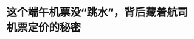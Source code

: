 <!DOCTYPE html>
<html lang="zh-CN">

<head>
    
<title>这个端午机票没“跳水”，背后藏着航司机票定价的秘密_腾讯新闻</title>
<meta name="keywords" content="飞机票,机票预订,端午节,票价">
<meta name="description" content="界面新闻记者 | 薛冰冰作为今年上半年最后一个小长假，5月31日，端午假期正式开启。继“五一”小长假民航市场“量价齐升”、出行呈现火爆之势后，端午假期再次延续了出游热度。界面新闻从航旅纵横获悉，截至5月27日，端午假期国内航线机票预订量超293万张，比去年同期略有增长。端午假期出入境航线机票预订量超62万张，比去...">
<meta name="author" content="腾讯网">
<meta name="copyright" content="Copyright 1998 - 2025 Tencent. All Rights Reserved">
<meta property="og:type" content="news" />

<meta property="og:title" content="这个端午机票没“跳水”，背后藏着航司机票定价的秘密_腾讯新闻" />
<meta property="og:description" content="界面新闻记者 | 薛冰冰作为今年上半年最后一个小长假，5月31日，端午假期正式开启。继“五一”小长假民航市场“量价齐升”、出行呈现火爆之势后，端午假期再次延续了出游热度。界面新闻从航旅纵横获悉，截至5月27日，端午假期国内航线机票预订量超293万张，比去年同期略有增长。端午假期出入境航线机票预订量超62万张，比去..." />
<meta property="og:url" content="https://news.qq.com/rain/a/20250603A01JW900" />
<meta property="og:image" content="https://inews.gtimg.com/news_ls/O00lJ9kArcdpfZJgJPQH0vE_-WARs7qTxRr2y0XPufYFwAA_640330/0" />
<meta property="article:author" content="界面新闻" />
<meta property="article:published_time" content="2025-06-03 07:06:11" />
<meta property="category" content="finance" />

<meta name="baidu-site-verification" content="jJeIJ5X7pP" />
    <meta charset="utf-8" />
<meta http-equiv="X-UA-Compatible" content="IE=Edge" />
<meta name="viewport" content="width=device-width, initial-scale=1, shrink-to-fit=no" />
<link rel="dns-prefetch" href="mat1.gtimg.com">
<link rel="dns-prefetch" href="i.news.qq.com">
<link rel="shortcut icon" href="https://mat1.gtimg.com/qqcdn/qqindex2021/favicon.ico">
<script nomodule="true" src="https://mat1.gtimg.com/qqcdn/qqindex2021/common-static/20240515201444/core3-37-1.min.js"></script>
<script>
  try {
    if (!window.IntersectionObserver) {
      var observerScript = document.createElement('script');
      observerScript.src = "https://mat1.gtimg.com/qqcdn/qqindex2021/common-static/20241024141058/intersection-observer-polyfill.js";
      document.head.appendChild(observerScript);
    }
  } catch (error) {}
</script>

<script>
  try {
    if (!Element.prototype.scrollTo) {
      var scrollScript = document.createElement('script');
      scrollScript.src = "https://mat1.gtimg.com/qqcdn/qqindex2021/common-static/20241025153001/scroll-behavior-polyfill.js";
      document.head.appendChild(scrollScript);
    }
  } catch (error) {}
</script>
<script>
  try {
    if ('scrollRestoration' in window.history) {
      window.history.scrollRestoration = 'manual';
    }
    window.isPcClient = Boolean(window.electron) && (
      window.navigator.userAgent.indexOf('pc-client') > 0 ||
      window.navigator.userAgent.indexOf('TencentNews') > 0
    );
  } catch {}
</script>
<script>
  try {
    if (window.isPcClient) {
      var bodyStyle = document.createElement('style');
      bodyStyle.innerText = 'body{ zoom: 0.95 }';
      document.head.appendChild(bodyStyle);
    }
  } catch {}
</script>
<script>
  window.DATA = {"url":"https://view.inews.qq.com/a/20250603A01JW900","article_id":"20250603A01JW900","article_type":"0","title":"这个端午机票没“跳水”，背后藏着航司机票定价的秘密","desc":"界面新闻记者 | 薛冰冰作为今年上半年最后一个小长假，5月31日，端午假期正式开启。继“五一”小长假民航市场“量价齐升”、出行呈现火爆之势后，端午假期再次延续了出游热度。界面新闻从航旅纵横获悉，截至5月27日，端午假期国内航线机票预订量超293万张，比去年同期略有增长。端午假期出入境航线机票预订量超62万张，比去...","iNewsRecommendLevel":1,"abstract":"界面新闻记者 | 薛冰冰作为今年上半年最后一个小长假，5月31日，端午假期正式开启。继“五一”小长假民航市场“量价齐升”、出行呈现火爆之势后，端午假期再次延续了出游热度。界面新闻从航旅纵横获悉，截至5月27日，端午假期国内航线机票预订量超293万张，比去年同期略有增长。端午假期出入境航线机票预订量超62万张，比去...","catalog1":"finance","ad_channel_sign":"finance","introduction":"","media":"界面新闻","media_id":"5564731","pubtime":"2025-06-03 07:06:11","comment_id":"8416927798","political":0,"cmsId":"20250603A01JW900","cms_id":"20250603A01JW900","closeAllAd":0,"closeAllFavorite":false,"originContent":{"directory":{"ai_list":[{"desc":"端午假期机票预订情况","link":"AIPOS_0"},{"desc":"端午假期国内热门目的地","link":"AIPOS_1"},{"desc":"端午假期机票价格变化","link":"AIPOS_2"},{"desc":"机票跳水现象不再频发","link":"AIPOS_3"},{"desc":"航司机票定价的秘密","link":"AIPOS_4"},{"desc":"“旺丁不旺财”下航司的收益破局","link":"AIPOS_5"}],"enable":1,"list":null},"key_points_show":["端午假期国内航线机票预订量超293万张，比去年同期略有增长，出境航线机票预订量超62万张，比去年同期增长约19%。","2025年端午假期经济舱平均票价(不含税)为589元，同比2024年增长6.56%，同比2019年下降3.63%。","今年以来，机票跳水现象已不再明显，专家分析认为与航司运力供给不及去年、国际航线逐渐恢复等因素有关。","航司收益管理策略调整，如预售价格更低、引导消费者更早预定，以缩小买卖双方预期差距。","为提升经营效益，航司需采取动态定价策略、根据时间维度定价策略和市场细分差异化服务。"],"text":"\u003cdiv class=\"rich_media_content\"\u003e\u003cblockquote\u003e\u003cp\u003e界面新闻记者 | 薛冰冰\u003c/p\u003e\u003c/blockquote\u003e\u003cp\u003e作为今年上半年最后一个小长假，5月31日，端午假期正式开启。继“五一”小长假民航市场“量价齐升”、出行呈现火爆之势后，端午假期再次延续了出游热度。\u003c/p\u003e\u003cp\u003e界面新闻从航旅纵横获悉，\u003c!--AIPOS_0--\u003e截至5月27日，端午假期国内航线机票预订量超293万张，比去年同期略有增长。端午假期出入境航线机票预订量超62万张，比去年同期增长约19%。\u003c/p\u003e\u003cp\u003e\u003c!--AIPOS_1--\u003e端午假期国内热门目的地top10为：北京、上海、成都、广州、深圳、西安、杭州、昆明、重庆、乌鲁木齐。其中，杭州、北京、上海、昆明比去年端午更加热门，旅客同比增幅较大。\u003c/p\u003e\u003cp\u003e票价方面，根据航班管家DAST，\u003c!--AIPOS_2--\u003e此前的5月22日统计显示，2025年端午假期经济舱平均票价（不含税）599元，同比2024年增长7.01%，同比2019年增长0.22%。临近票价数据显示，截至5月29日，2025年端午假期经济舱平均票价（不含税）589元，同比2024年增长6.56%，同比2019年下降3.63%。\u003c!--MID_AD_0--\u003e\u003c!--EOP_0--\u003e\u003c/p\u003e\u003c!--MID_ARTICLE_AD_0--\u003e\u003c!--PARAGRAPH_0--\u003e\u003cp\u003e“在旅游市场持续复苏的背景下，端午小长假出行市场重回稳步增长区间。”携程发布的《2025年端午假期出游趋势预测报告》称，在五一小长假释放了一波旅游热潮后，时长三天的端午假期回归以本地游和周边游为主的特点，微度假、避暑和民俗体验主题相结合的旅游方式受到越来越多旅客的青睐。\u003c/p\u003e\u003ch3\u003e\u003cstrong\u003e机票跳水现象不再频发\u003c/strong\u003e\u003c/h3\u003e\u003cp\u003e\u003c!--AIPOS_3--\u003e从疫情后的第一年即2023年开始，节假日前“机票价格大跳水”的现象屡见不鲜。但是今年以来，无论是“五一”小长假还是最近的端午假期，票价跳水现象已不再明显。\u003c/p\u003e\u003cp\u003e据界面新闻此前报道，2023年国庆节，有不少旅客在社交媒体吐槽，自己还没出发，提前购买的机票却已大幅降价，甚至有的旅客亏损上千元。机票跳水相关话题及新闻报道持续占据热搜榜单。2024年国庆前夕，机票价格大跳水的戏码又再度上演，节前一段时间票价出现大幅下滑。\u003c/p\u003e\u003cp\u003e某央企航司收益管理岗人士向界面新闻透露：“我们内部去溯源，发现2023年国庆、2024年春运、2024年五一和国庆等，都有机票价格大规模跳水的情况，尤其2024年五一颇为突出。公司事后复盘分析，认为是买卖双方的预期产生了严重背离。”\u003c/p\u003e\u003cp\u003e该人士解释称，首先是航司观察到疫情后航旅市场出现报复性增长，旅客出行需求旺盛，面对强反弹，航司将预期值拉得比较高。其次是疫情三年航司面临巨额亏损，无论公司自身还是管理层都背负着经营上的压力，希望借助节假日旺季提升收益。\u003c/p\u003e\u003cp\u003e“高预期值下，航司会把机票预售价格抬得比较高。但在旅客端，哪怕是有刚需的旅客，对价格依旧具有敏感性。航司前期铺垫不足，临近了发现座位大量虚置，想守价格已经守不住，便会出现价格大跳水，用低价促销的方式尽可能挽回客源。”前述受访人士称。\u003c/p\u003e\u003cp\u003e而面对机票跳水现象，无论对于航司还是旅客而言，都有比较强的伤害性。界面新闻采访中获悉，大多数情况下，机票价格跳水都意味着航司潜在收益会缩水。消费者提前购票是为了消除不确定性，更好地安排与规划行程。一旦机票跳水，不但权益受损，退改重新购票也会影响行程。\u003c/p\u003e\u003cp\u003e前述收益管理岗人士表示，吸取此前的经验，其所在航司调整了收益管理策略，尽量缩小买卖双方之间的预期差距。比如，预售价格更低一些，引导消费者更早预定、提前锁住舱位，享受更优惠的价格。“早买票便宜、临近买票贵，这是整个行业正常的收益逻辑，机票跳水恰恰违背了这一逻辑，对航司来说肯定是要避免或减少发生的。”\u003c!--MID_AD_1--\u003e\u003c!--EOP_1--\u003e\u003c/p\u003e\u003c!--MID_ARTICLE_AD_1--\u003e\u003c!--PARAGRAPH_1--\u003e\u003cp\u003e该人士透露，在复盘今年五一表现时，公司领导层明确提到，目前的收益管理策略奏效，整个量价曲线比较平滑，没有出现显著的票价跳水。\u003c/p\u003e\u003cp\u003e中国民航新型智库专家、广东省交通运输协会专家韩涛向界面新闻分析称，今年五一和端午节的机票没有跳水，一是由于航材和发动机等原因，航司运力供给不及去年，加上国际航线逐渐恢复，宽体机甚至出现供不应求的情况。二是今年两会期间，中央再次强调防止“内卷式”恶性竞争，航司之间达成一定的默契。\u003c/p\u003e\u003cp\u003e界面新闻注意到，4月下旬，民航局在例行新闻发布会上也对票价有所表态，要求各航空公司严格执行国家价格法律法规和行业价格政策，加强价格自律，强化销售渠道管理，稳定价格水平。局方将加强价格监测和监督检查，维护市场秩序，保护旅客合法权益。\u003c/p\u003e\u003ch3\u003e\u003cstrong\u003e航司机票定价的秘密\u003c/strong\u003e\u003c/h3\u003e\u003cp\u003e\u003c!--AIPOS_4--\u003e我国民航业共有50家左右客运航空公司，这当中既有国企航司也包括民营航司，市场竞争堪称激烈。也正是由于此，自2004年以来，民航国内运价市场化改革持续推进，不断拓宽实行市场调节价的航线范围，强化市场决定价格的机制。\u003c/p\u003e\u003cp\u003e在市场化的竞争环境下，供需关系成为影响机票价格走势的核心因素。供给充足时，机票价格偏低；供不应求时，票价逐步上扬。但是界面新闻也了解到，机票价格调节和收益管理是一项复杂多元的工程，影响因素远不止供需关系一种。\u003c/p\u003e\u003cp\u003e前述收益管理岗人士告诉界面新闻，其工作之一就是负责机票价格投放。每年3月份和10月份正值民航新航季换季，他们会参考去年同期售卖的价格或者舱位进行预售，然后在临近的一个月左右根据前期预售的情况再做票价的动态调整。\u003c/p\u003e\u003cp\u003e“我们将旅客分为两类，一类是因私出行价格敏感型旅客、一类是对价格不太敏感的公商务旅客。旅游航线上，价格敏感型旅客居多，预售期就长一些，15天或30天以外；公商务旅客的需求集中在出发前的3天或5天内，预售期比较短，航司会在临近出发前将价格提上来。”这名收益管理岗人士表示。\u003c/p\u003e\u003cp\u003e他还提到，票价不单单是由收益部门决定，收益部门连同产品部门、数据部门、团队销售部门等，被归到同一个大的部门里，在航司内部叫做营销委或者市场销售部门。具体的票价调节中，不同部门也会给出相应的建议或提出相应需求。\u003c/p\u003e\u003cp\u003e“比如，产品部门观察到市场需求不足，会建议多投放一些促销机票；数据部门发现某条航线临近上客比较快，会提出注意一下预售期的控制。”该人士称。\u003c/p\u003e\u003cp\u003e而票价调节不仅存在于航司内部，行业内各航司之间竞合与博弈的过程也会直接影响价格走势。\u003c/p\u003e\u003cp\u003e例如，在某个基地的某条航线上有三到四家主要航司共同执飞，这些航司会进行组织协调，达成同业协议。其中一种模式就是，根据大盘平均客座率高低进行价格的限制，当客座率达到了多少档位，在这个档位里机票价格不能低于多少。\u003c/p\u003e\u003cp\u003e“同业协议并非白纸黑字的正式文件，更多是一个口头约定，几家航司围成一桌达成框架上的合作。”该人士称，但是这种协议也比较脆弱，没有很强的约束力，尤其市场需求不足时，价格协议就很难维持下去。\u003c/p\u003e\u003cp\u003e他还提到，机票订票、出票基本要通过中航信系统，不少航司可以在中航信系统里相互查看对方的票价水平，这是更加典型的博弈过程。\u003c/p\u003e\u003cp\u003e针对这一点，飞友科技CADAS在今年4月份发布的一篇行业报告《中国民航低价竞争的治理路径》中也指出，航司的收益水平不仅受宏观供需关系影响，更直接取决于动态定价策略与竞争对手的博弈互动。为确保航班收益的最大化，保障航班的上客速度，航司的收益管理员每天要花费近半数时间来进行票价协调博弈，你来我往的价格竞争可以看作是一个典型的囚徒困境博弈。\u003c!--MID_AD_2--\u003e\u003c!--EOP_2--\u003e\u003c/p\u003e\u003c!--MID_ARTICLE_AD_2--\u003e\u003c!--PARAGRAPH_2--\u003e\u003cp\u003e“假设在某条上客周期集中的共飞航线上，有两家航空公司A和B，它们可以选择降价或不降价。如果两家都不降价，它们可以获得稳定的收益；但如果其中一家选择降价，它将吸引更多乘客，从而获得更高的利润，而另一家的收益会下降。最终，两家航空公司都会选择降价，导致双方收益下降。”报告中称。\u003c/p\u003e\u003cp\u003e界面新闻了解到，航司票价调节也借助一定的系统和工具。韩涛表示，航司通常采用收益管理系统，通过历史销售数据、实时预定量等数据，通过算法预测需求并生成动态定价建议。不同航司有不同的定价策略，例如，全服务航司商务航线品牌定价保持中高水平，低成本航司基础票价低于行业平均水平20%-30%，区域支线航司接受政府补贴执行政府指导价等。\u003c!--MID_AD_3--\u003e\u003c!--EOP_3--\u003e\u003c/p\u003e\u003c!--MID_ARTICLE_AD_3--\u003e\u003c!--PARAGRAPH_3--\u003e\u003ch3\u003e\u003cstrong\u003e“旺丁不旺财”下航司的收益破局      \u003c/strong\u003e\u003c/h3\u003e\u003cp\u003e\u003c!--AIPOS_5--\u003e受部分国际航线恢复低于预期、国内航空客运市场竞争加剧、高铁冲击等因素影响，近两年来整个民航市场都面临运力过剩、票价承压的局面。\u003c/p\u003e\u003cp\u003e平均客公里收益是航司核心经营指标之一，该指标主要表示航空公司运输每名旅客每公里带来的收入，是票价水平的直接反映。\u003c/p\u003e\u003cp\u003e界面新闻注意到，过去的2024年，三大航客公里收益均有不同程度的下滑。南航平均客公里收益最低，为0.48元，同比下滑12.73%；东航次之，平均客公里收益为0.512元，同比下滑13.66%；国航相对较高，平均客公里收益为0.5338元，同比下滑12.41%。\u003c/p\u003e\u003cp\u003e具体到今年的情况，中航协今年4月份举办的专家沙龙研讨会上提到，由于航空公司普遍加大投入，市场竞争激烈，叠加高铁冲击，“以价换量”特征明显，票价承压下行，一季度平均票价同比下降11%。“旺丁不旺财”的态势仍在延续，经营效益不及预期。\u003c/p\u003e\u003cp\u003e为了提升经营效益，实现航司收益最大化，韩涛认为，一是采取动态定价策略，基于需求弹性对不同舱位价格进行调控；二是根据时间维度定价策略，提前购票享受高折扣，临期购票恢复至高票价等；三是市场细分和差异化服务，通过精准识别旅客画像进行分层销售，或是将服务产品拆分，提升辅助收入比例。\u003c/p\u003e\u003cp\u003e前述收益管理岗人士称，从航司内部而言，目前更加注重差异化竞争，避开比较内卷化的存量竞争。不再盯着一些竞争比较激烈的航线，而是去挖掘以往没有注意到的一些航点、增开新的航线，比如今年的新疆乌鲁木齐市场就比较好。\u003c/p\u003e\u003cp\u003e飞友科技CADAS行业报告《中国民航低价竞争的治理路径》则表示，民航票价调整需遵循三重逻辑，首先是市场形成机制，通过供需关系调节，实现资源优化配置，反映市场真实需求。其次是政府监管机制，规范和引导市场合规经营，防止价格垄断，保障消费者合法权益。再次是社会共治机制，加强行业自律，促进政府、民航局、航司、机场、咨询公司、OTA等多方参与，形成良性互动的市场环境。\u003c!--MID_AD_4--\u003e\u003c!--EOP_4--\u003e\u003c/p\u003e\u003c!--MID_ARTICLE_AD_4--\u003e\u003c!--PARAGRAPH_4--\u003e\u003cp\u003e“这三者共同协同可化解民航单纯市场调节可能带来的过度竞争风险，提升行业盈利水平与竞争力。”报告中称。\u003c/p\u003e\u003cdiv powered-by=\"qqnews_ex-editor\"\u003e\u003c/div\u003e\u003cstyle\u003e.rich_media_content{--news-tabel-th-night-color: #444444;--news-font-day-color: #333;--news-font-night-color: #d9d9d9;--news-bottom-distance: 22px}.rich_media_content p:not([data-exeditor-arbitrary-box=image-box]){letter-spacing:.5px;line-height:30px;margin-bottom:var(--news-bottom-distance);word-wrap:break-word}.rich_media_content{color:var(--news-font-day-color);font-size:18px}@media(prefers-color-scheme:dark){body:not([data-weui-theme=light]):not([dark-mode-disable=true]) .rich_media_content p:not([data-exeditor-arbitrary-box=image-box]){letter-spacing:.5px;line-height:30px;margin-bottom:var(--news-bottom-distance);word-wrap:break-word}body:not([data-weui-theme=light]):not([dark-mode-disable=true]) .rich_media_content{color:var(--news-font-night-color)}}.data_color_scheme_dark .rich_media_content p:not([data-exeditor-arbitrary-box=image-box]){letter-spacing:.5px;line-height:30px;margin-bottom:var(--news-bottom-distance);word-wrap:break-word}.data_color_scheme_dark .rich_media_content{color:var(--news-font-night-color)}.data_color_scheme_dark .rich_media_content{font-size:18px}.rich_media_content p[data-exeditor-arbitrary-box=image-box]{margin-bottom:11px}.rich_media_content\u003ediv:not(.qnt-video),.rich_media_content\u003esection{margin-bottom:var(--news-bottom-distance)}.rich_media_content hr{margin-bottom:var(--news-bottom-distance)}.rich_media_content .link_list{margin:0;margin-top:20px;min-height:0!important}.rich_media_content blockquote{background:#f9f9f9;border-left:6px solid #ccc;margin:1.5em 10px;padding:.5em 10px}.rich_media_content blockquote p{margin-bottom:0!important}.data_color_scheme_dark .rich_media_content blockquote{background:#323232}@media(prefers-color-scheme:dark){body:not([data-weui-theme=light]):not([dark-mode-disable=true]) .rich_media_content blockquote{background:#323232}}.rich_media_content ol[data-ex-list]{--ol-start: 1;--ol-list-style-type: decimal;list-style-type:none;counter-reset:olCounter calc(var(--ol-start,1) - 1);position:relative}.rich_media_content ol[data-ex-list]\u003eli\u003e:first-child::before{content:counter(olCounter,var(--ol-list-style-type)) '. ';counter-increment:olCounter;font-variant-numeric:tabular-nums;display:inline-block}.rich_media_content ul[data-ex-list]{--ul-list-style-type: circle;list-style-type:none;position:relative}.rich_media_content ul[data-ex-list].nonUnicode-list-style-type\u003eli\u003e:first-child::before{content:var(--ul-list-style-type) ' ';font-variant-numeric:tabular-nums;display:inline-block;transform:scale(0.5)}.rich_media_content ul[data-ex-list].unicode-list-style-type\u003eli\u003e:first-child::before{content:var(--ul-list-style-type) ' ';font-variant-numeric:tabular-nums;display:inline-block;transform:scale(0.8)}.rich_media_content ol:not([data-ex-list]){padding-left:revert}.rich_media_content ul:not([data-ex-list]){padding-left:revert}.rich_media_content table{display:table;border-collapse:collapse;margin-bottom:var(--news-bottom-distance)}.rich_media_content table th,.rich_media_content table td{word-wrap:break-word;border:1px solid #ddd;white-space:nowrap;padding:2px 5px}.rich_media_content table th{font-weight:700;background-color:#f0f0f0;text-align:left}.rich_media_content table p{margin-bottom:0!important}.data_color_scheme_dark .rich_media_content table th{background:var(--news-tabel-th-night-color)}@media(prefers-color-scheme:dark){body:not([data-weui-theme=light]):not([dark-mode-disable=true]) .rich_media_content table th{background:var(--news-tabel-th-night-color)}}.rich_media_content .qqnews_image_desc,.rich_media_content p[type=om-image-desc]{line-height:20px!important;text-align:center!important;font-size:14px!important;color:#666!important}.rich_media_content div[data-exeditor-arbitrary-box=wrap]:not([data-exeditor-arbitrary-box-special-style]){max-width:100%}.rich_media_content .qqnews-content{--wmfont: 0;--wmcolor: transparent;font-size:var(--wmfont);color:var(--wmcolor);line-height:var(--wmfont)!important;margin-bottom:var(--wmfont)!important}.rich_media_content .qqnews_sign_emphasis{background:#f7f7f7}.rich_media_content .qqnews_sign_emphasis ol{word-wrap:break-word;border:none;color:#5c5c5c;line-height:28px;list-style:none;margin:14px 0 6px;padding:16px 15px 4px}.rich_media_content .qqnews_sign_emphasis p{margin-bottom:12px!important}.rich_media_content .qqnews_sign_emphasis ol\u003eli\u003ep{padding-left:30px}.rich_media_content .qqnews_sign_emphasis ol\u003eli{list-style:none}.rich_media_content .qqnews_sign_emphasis ol\u003eli\u003ep:first-child::before{margin-left:-30px;content:counter(olCounter,decimal) ''!important;counter-increment:olCounter!important;font-variant-numeric:tabular-nums!important;background:#37f;border-radius:2px;color:#fff;font-size:15px;font-style:normal;text-align:center;line-height:18px;width:18px;height:18px;margin-right:12px;position:relative;top:-1px}.data_color_scheme_dark .rich_media_content .qqnews_sign_emphasis{background:#262626}.data_color_scheme_dark .rich_media_content .qqnews_sign_emphasis ol\u003eli\u003ep{color:#a9a9a9}@media(prefers-color-scheme:dark){body:not([data-weui-theme=light]):not([dark-mode-disable=true]) .rich_media_content .qqnews_sign_emphasis{background:#262626}body:not([data-weui-theme=light]):not([dark-mode-disable=true]) .rich_media_content .qqnews_sign_emphasis ol\u003eli\u003ep{color:#a9a9a9}}.rich_media_content h1,.rich_media_content h2,.rich_media_content h3,.rich_media_content h4,.rich_media_content h5,.rich_media_content h6{margin-bottom:var(--news-bottom-distance);font-weight:700}.rich_media_content h1{font-size:20px}.rich_media_content h2,.rich_media_content h3{font-size:19px}.rich_media_content h4,.rich_media_content h5,.rich_media_content h6{font-size:18px}.rich_media_content li:empty{display:none}.rich_media_content ul,.rich_media_content ol{margin-bottom:var(--news-bottom-distance)}.rich_media_content div\u003ep:only-child{margin-bottom:0!important}.rich_media_content .cms-cke-widget-title-wrap p{margin-bottom:0!important}\u003c/style\u003e\u003c/div\u003e","version":"v2"},"originAttribute":{},"selfDeclare":{},"userAddress":"北京","card":{"chlid":"5564731","chlname":"界面新闻","desc":"界面是中国最大的商业新闻和社交平台，只服务于独立思考的人群","icon":"http://inews.gtimg.com/newsapp_ls/0/1469734382_200200/0","msgEntry":1,"uin":"ec1210a79c9ef218f6c1cd5ea3ab881fa2","update_frequency":"0","vip_desc":"界面新闻官方账号","vip_icon_night":"http://inews.gtimg.com/newsapp_ls/0/14876049528/0","vip_place":"left","vip_type":"30013","vip_icon":"http://inews.gtimg.com/newsapp_ls/0/14876049251/0","vip_type_new":"30013","suid":"8QMc3HhU640dvD/d","liveInfo":{},"cpLevel":1},"interationCount":{"like":2,"collect":4,"share":2},"payment_info":{},"article_is_pay":false,"payment_column_info_v1":{"is_column_pay":false,"read_count_all":0},"tag_info_item":null,"contentWordsNum":3549,"extraProperty":{"FeedbackDetailDisableInsert":0,"zanSkinType":""},"relateWelfare":{},"aiSwitch":true,"isOversize":false,"videoArr":[]};
</script>
<script>
  window.channelInfo = {"channelConfig":{"channelNav":[{"_auto_id":"1","active_alien_img":"","alien_img":"","channel_id":"news_news_home","is_local":"0","link":"https://www.qq.com","name_cn":"首页","name_en":"home"},{"_auto_id":"2","active_alien_img":"","alien_img":"","channel_id":"news_news_top","is_local":"0","link":"","name_cn":"要闻","name_en":"news"},{"_auto_id":"4","active_alien_img":"","alien_img":"","channel_id":"news_news_bj","is_local":"1","link":"","name_cn":"北京","name_en":"bj"},{"_auto_id":"5","active_alien_img":"","alien_img":"","channel_id":"news_news_finance","is_local":"0","link":"","name_cn":"财经","name_en":"finance"},{"_auto_id":"6","active_alien_img":"","alien_img":"","channel_id":"news_news_tech","is_local":"0","link":"","name_cn":"科技","name_en":"tech"},{"_auto_id":"7","active_alien_img":"","alien_img":"","channel_id":"tv","is_local":"0","link":"https://v.qq.com/channel/tv/?ptag=qqnews","name_cn":"电视剧","name_en":"tv"},{"_auto_id":"8","active_alien_img":"","alien_img":"","channel_id":"news_news_qa","is_local":"0","link":"","name_cn":"热问","name_en":"qa"},{"_auto_id":"9","active_alien_img":"","alien_img":"","channel_id":"news_news_ent","is_local":"0","link":"","name_cn":"娱乐","name_en":"ent"},{"_auto_id":"10","active_alien_img":"","alien_img":"","channel_id":"variety","is_local":"0","link":"https://v.qq.com/channel/variety/?ptag=qqnews","name_cn":"综艺","name_en":"variety"},{"_auto_id":"11","active_alien_img":"","alien_img":"","channel_id":"news_news_sports","is_local":"0","link":"","name_cn":"体育","name_en":"sports"},{"_auto_id":"13","active_alien_img":"","alien_img":"","channel_id":"news_news_nba","is_local":"0","link":"","name_cn":"NBA","name_en":"nba"},{"_auto_id":"14","active_alien_img":"","alien_img":"","channel_id":"news_news_world","is_local":"0","link":"","name_cn":"国际","name_en":"world"},{"_auto_id":"15","active_alien_img":"","alien_img":"","channel_id":"news_news_mil","is_local":"0","link":"","name_cn":"军事","name_en":"milite"},{"_auto_id":"16","active_alien_img":"","alien_img":"","channel_id":"news_news_auto","is_local":"0","link":"","name_cn":"汽车","name_en":"auto"},{"_auto_id":"17","active_alien_img":"","alien_img":"","channel_id":"news_news_house","is_local":"0","link":"","name_cn":"房产","name_en":"house"},{"_auto_id":"18","active_alien_img":"","alien_img":"","channel_id":"news_news_edu","is_local":"0","link":"","name_cn":"教育","name_en":"edu"},{"_auto_id":"19","active_alien_img":"","alien_img":"","channel_id":"news_news_antip","is_local":"0","link":"","name_cn":"健康","name_en":"health"},{"_auto_id":"20","active_alien_img":"","alien_img":"","channel_id":"news_news_video","is_local":"0","link":"","name_cn":"视频","name_en":"video"},{"_auto_id":"21","active_alien_img":"","alien_img":"","channel_id":"news_news_game","is_local":"0","link":"","name_cn":"游戏","name_en":"games"},{"_auto_id":"22","active_alien_img":"","alien_img":"","channel_id":"news_news_nchupin","is_local":"0","link":"","name_cn":"眼界","name_en":"chupin"},{"_auto_id":"24","active_alien_img":"","alien_img":"","channel_id":"news_news_football","is_local":"0","link":"","name_cn":"足球","name_en":"football"},{"_auto_id":"25","active_alien_img":"","alien_img":"","channel_id":"news_news_kepu","is_local":"0","link":"","name_cn":"科学","name_en":"kepu"},{"_auto_id":"26","active_alien_img":"","alien_img":"","channel_id":"news_news_digi","is_local":"0","link":"","name_cn":"数码","name_en":"digi"},{"_auto_id":"28","active_alien_img":"","alien_img":"","channel_id":"ymzx","is_local":"0","link":"https://gamer.qq.com/v2/cloudgame/game/96897?ichannel=txxwpc0Ftxxwpc1","name_cn":"元梦之星","name_en":"news_news_ymzx"},{"_auto_id":"31","active_alien_img":"","alien_img":"","channel_id":"movie","is_local":"0","link":"https://v.qq.com/channel/movie/?ptag=qqnews","name_cn":"电影","name_en":"movie"},{"_auto_id":"32","active_alien_img":"","alien_img":"","channel_id":"news_news_esport","is_local":"0","link":"","name_cn":"电竞","name_en":"esport"},{"_auto_id":"34","active_alien_img":"","alien_img":"","channel_id":"news_news_history","is_local":"0","link":"","name_cn":"历史","name_en":"history"},{"_auto_id":"35","active_alien_img":"","alien_img":"","channel_id":"news_news_baby","is_local":"0","link":"","name_cn":"育儿","name_en":"baby"},{"_auto_id":"36","active_alien_img":"","alien_img":"","channel_id":"hbjy","is_local":"0","link":"https://gp.qq.com/act/a20250421mnqlx/news.shtml","name_cn":"和平精英","name_en":"news_news_hbjy"},{"_auto_id":"37","active_alien_img":"","alien_img":"","channel_id":"cloud_gamer","is_local":"0","link":"https://gamer.qq.com/?ichannel=txxwpc0Ftxxwpc1","name_cn":"云游戏","name_en":"cloud_gamer"},{"_auto_id":"38","active_alien_img":"","alien_img":"","channel_id":"news_news_lic","is_local":"0","link":"","name_cn":"理财","name_en":"finance_licai"},{"_auto_id":"39","active_alien_img":"","alien_img":"","channel_id":"news_news_istock","is_local":"0","link":"","name_cn":"股票","name_en":"finance_stock"},{"_auto_id":"40","active_alien_img":"","alien_img":"","channel_id":"ren_min_shi_pin","is_local":"0","link":"https://news.qq.com/omn/author/8QMd3Hld74cbujbY?tab=om_video","name_cn":"人民视频","name_en":"ren_min_shi_pin"},{"_auto_id":"41","active_alien_img":"","alien_img":"","channel_id":"news_news_weather","is_local":"0","link":"https://tianqi.qq.com/index.htm","name_cn":"天气","name_en":"weather"}]}};
</script>
<script>
  window.articleConfig = {"rightConfig":[{"_auto_id":"1","category_key":"default","modules":"{\"moduleList\":[{\"title\":\"作者其他文章\",\"id\":\"user_article\"},{\"title\":\"精选视频\",\"id\":\"video_album\",\"videoType\":\"tag\",\"videoId\":\"aUepxrtchGM=\",\"isSticky\":0},{\"title\":\"下载条\",\"id\":\"download_banner\",\"isSticky\":1},{\"title\":\"热点榜\",\"id\":\"hot_rank_list\",\"isSticky\":1},{\"title\":\"广告推广\",\"id\":\"ssp_ad_module\",\"category\":\"ad_ssp\",\"loid\":\"109\",\"isSticky\":1},{\"title\":\"广告推广位\",\"id\":\"c2s_ad_module\",\"category\":\"right_c2s\",\"path\":\"QQcom_all_Rectangle-1|QQcom_all_Rectangle-2|QQcom_all_Rectangle-3\",\"isSticky\":1}]}"},{"_auto_id":"2","category_key":"ent","modules":"{\"moduleList\":[{\"title\":\"作者其他文章\",\"id\":\"user_article\"},{\"title\":\"精选视频\",\"id\":\"video_album\",\"videoType\":\"tag\",\"videoId\":\"aUepxrtchGM=\"},{\"title\":\"下载条\",\"id\":\"download_banner\",\"isSticky\":1},{\"title\":\"热点榜\",\"id\":\"hot_rank_list\",\"isSticky\":1},{\"title\":\"广告推广\",\"id\":\"ssp_ad_module\",\"category\":\"ad_ssp\",\"loid\":\"109\",\"isSticky\":1},{\"title\":\"广告推广\",\"id\":\"ssp_ad_module\",\"category\":\"ad_ssp\",\"loid\":\"117\",\"isSticky\":1}]}"},{"_auto_id":"3","category_key":"game","modules":"{\"moduleList\":[{\"title\":\"作者其他文章\",\"id\":\"user_article\"},{\"title\":\"精选视频\",\"id\":\"video_album\",\"videoType\":\"tag\",\"videoId\":\"aUepxrtchGM=\"},{\"title\":\"热门游戏\",\"id\":\"recommend_game\",\"isSticky\":0},{\"title\":\"下载条\",\"id\":\"download_banner\",\"isSticky\":1},{\"title\":\"热点榜\",\"id\":\"hot_rank_list\",\"isSticky\":1},{\"title\":\"广告推广\",\"id\":\"ssp_ad_module\",\"category\":\"ad_ssp\",\"loid\":\"109\",\"isSticky\":1},{\"title\":\"广告推广位\",\"id\":\"c2s_ad_module\",\"category\":\"right_c2s\",\"path\":\"QQcom_all_Rectangle-1|QQcom_all_Rectangle-2|QQcom_all_Rectangle-3\",\"isSticky\":1}]}"},{"_auto_id":"4","category_key":"tech","modules":"{\"moduleList\":[{\"title\":\"作者其他文章\",\"id\":\"user_article\"},{\"title\":\"精选视频\",\"id\":\"video_album\",\"videoType\":\"tag\",\"videoId\":\"aUepxrtchGM=\"},{\"title\":\"下载条\",\"id\":\"download_banner\",\"isSticky\":1},{\"title\":\"热点榜\",\"id\":\"hot_rank_list\",\"isSticky\":1},{\"title\":\"广告推广\",\"id\":\"ssp_ad_module\",\"category\":\"ad_ssp\",\"loid\":\"109\",\"isSticky\":1},{\"title\":\"广告推广位\",\"id\":\"c2s_ad_module\",\"category\":\"right_c2s\",\"path\":\"QQcom_all_Rectangle-1|QQcom_all_Rectangle-2|QQcom_all_Rectangle-3\",\"isSticky\":1}]}"},{"_auto_id":"5","category_key":"finance","modules":"{\"moduleList\":[{\"title\":\"作者其他文章\",\"id\":\"user_article\"},{\"title\":\"精选视频\",\"id\":\"video_album\",\"videoType\":\"tag\",\"videoId\":\"aUepxrtchGM=\"},{\"title\":\"下载条\",\"id\":\"download_banner\",\"isSticky\":1},{\"title\":\"热点榜\",\"id\":\"hot_rank_list\",\"isSticky\":1},{\"title\":\"广告推广\",\"id\":\"ssp_ad_module\",\"category\":\"ad_ssp\",\"loid\":\"109\",\"isSticky\":1},{\"title\":\"广告推广位\",\"id\":\"c2s_ad_module\",\"category\":\"right_c2s\",\"path\":\"QQcom_all_Rectangle-1|QQcom_all_Rectangle-2|QQcom_all_Rectangle-3\",\"isSticky\":1}]}"},{"_auto_id":"6","category_key":"news","modules":"{\"moduleList\":[{\"title\":\"作者其他文章\",\"id\":\"user_article\"},{\"title\":\"精选视频\",\"id\":\"video_album\",\"videoType\":\"tag\",\"videoId\":\"aUepxrtchGM=\"},{\"title\":\"下载条\",\"id\":\"download_banner\",\"isSticky\":1},{\"title\":\"热点榜\",\"id\":\"hot_rank_list\",\"isSticky\":1},{\"title\":\"广告推广\",\"id\":\"ssp_ad_module\",\"category\":\"ad_ssp\",\"loid\":\"109\",\"isSticky\":1},{\"title\":\"广告推广位\",\"id\":\"c2s_ad_module\",\"category\":\"right_c2s\",\"path\":\"QQcom_all_Rectangle-1|QQcom_all_Rectangle-2|QQcom_all_Rectangle-3\",\"isSticky\":1}]}"},{"_auto_id":"7","category_key":"fashion","modules":"{\"moduleList\":[{\"title\":\"作者其他文章\",\"id\":\"user_article\"},{\"title\":\"精选视频\",\"id\":\"video_album\",\"videoType\":\"tag\",\"videoId\":\"aUepxrtchGM=\"},{\"title\":\"下载条\",\"id\":\"download_banner\",\"isSticky\":1},{\"title\":\"热点榜\",\"id\":\"hot_rank_list\",\"isSticky\":1},{\"title\":\"广告推广\",\"id\":\"ssp_ad_module\",\"category\":\"ad_ssp\",\"loid\":\"109\",\"isSticky\":1},{\"title\":\"广告推广位\",\"id\":\"c2s_ad_module\",\"category\":\"right_c2s\",\"path\":\"QQcom_all_Rectangle-1|QQcom_all_Rectangle-2|QQcom_all_Rectangle-3\",\"isSticky\":1}]}"},{"_auto_id":"8","category_key":"sports","modules":"{\"moduleList\":[{\"title\":\"作者其他文章\",\"id\":\"user_article\"},{\"title\":\"精选视频\",\"id\":\"video_album\",\"videoType\":\"tag\",\"videoId\":\"aUepxrtchGM=\"},{\"title\":\"下载条\",\"id\":\"download_banner\",\"isSticky\":1},{\"title\":\"热点榜\",\"id\":\"hot_rank_list\",\"isSticky\":1},{\"title\":\"广告推广\",\"id\":\"ssp_ad_module\",\"category\":\"ad_ssp\",\"loid\":\"109\",\"isSticky\":1},{\"title\":\"广告推广位\",\"id\":\"c2s_ad_module\",\"category\":\"right_c2s\",\"path\":\"QQcom_all_Rectangle-1|QQcom_all_Rectangle-2|QQcom_all_Rectangle-3\",\"isSticky\":1}]}"},{"_auto_id":"9","category_key":"health","modules":"{\"moduleList\":[{\"title\":\"作者其他文章\",\"id\":\"user_article\"},{\"title\":\"精选视频\",\"id\":\"video_album\",\"videoType\":\"tag\",\"videoId\":\"aUepxrtchGM=\"},{\"title\":\"下载条\",\"id\":\"download_banner\",\"isSticky\":1},{\"title\":\"热点榜\",\"id\":\"hot_rank_list\",\"isSticky\":1},{\"title\":\"广告推广\",\"id\":\"ssp_ad_module\",\"category\":\"ad_ssp\",\"loid\":\"109\",\"isSticky\":1},{\"title\":\"广告推广位\",\"id\":\"c2s_ad_module\",\"category\":\"right_c2s\",\"path\":\"QQcom_all_Rectangle-1|QQcom_all_Rectangle-2|QQcom_all_Rectangle-3\",\"isSticky\":1}]}"},{"_auto_id":"10","category_key":"nba","modules":"{\"moduleList\":[{\"title\":\"作者其他文章\",\"id\":\"user_article\"},{\"title\":\"精选视频\",\"id\":\"video_album\",\"videoType\":\"tag\",\"videoId\":\"aUepxrtchGM=\"},{\"title\":\"下载条\",\"id\":\"download_banner\",\"isSticky\":1},{\"title\":\"热点榜\",\"id\":\"hot_rank_list\",\"isSticky\":1},{\"title\":\"广告推广\",\"id\":\"ssp_ad_module\",\"category\":\"ad_ssp\",\"loid\":\"109\",\"isSticky\":1},{\"title\":\"广告推广位\",\"id\":\"c2s_ad_module\",\"category\":\"right_c2s\",\"path\":\"QQcom_all_Rectangle-1|QQcom_all_Rectangle-2|QQcom_all_Rectangle-3\",\"isSticky\":1}]}"},{"_auto_id":"11","category_key":"edu","modules":"{\"moduleList\":[{\"title\":\"作者其他文章\",\"id\":\"user_article\"},{\"title\":\"精选视频\",\"id\":\"video_album\",\"videoType\":\"tag\",\"videoId\":\"aUWpxLNdg2c=\"},{\"title\":\"下载条\",\"id\":\"download_banner\",\"isSticky\":1},{\"title\":\"热点榜\",\"id\":\"hot_rank_list\",\"isSticky\":1},{\"title\":\"广告推广\",\"id\":\"ssp_ad_module\",\"category\":\"ad_ssp\",\"loid\":\"109\",\"isSticky\":1},{\"title\":\"广告推广位\",\"id\":\"c2s_ad_module\",\"category\":\"right_c2s\",\"path\":\"QQcom_all_Rectangle-1|QQcom_all_Rectangle-2|QQcom_all_Rectangle-3\",\"isSticky\":1}]}"},{"_auto_id":"12","category_key":"ad","modules":"{\"moduleList\":[{\"title\":\"广告推广\",\"id\":\"ssp_ad_module\",\"category\":\"ad_ssp\",\"loid\":\"109\",\"isSticky\":1},{\"title\":\"广告推广位\",\"id\":\"c2s_ad_module\",\"category\":\"right_c2s\",\"path\":\"QQcom_all_Rectangle-1|QQcom_all_Rectangle-2|QQcom_all_Rectangle-3\",\"isSticky\":1}]}"}],"tonglanAdConfig":[{"_auto_id":"1","modules":"{\"moduleList\":[{\"title\":\"广告推广位\",\"id\":\"top\",\"category\":\"top_c2s\",\"path\":\"QQcom_all_Width1-1\"},{\"title\":\"广告推广位\",\"id\":\"bottom\",\"category\":\"bottom_c2s\",\"path\":\"QQcom_all_Width1-2\"}]}"}],"bottomConfig":[],"videoAdConfig":[{"_auto_id":"1","normal_time":"10","switch":"1","video_count":"0","video_time":"0"}],"rightGameConfig":[{"_auto_id":"2","desc":"连续登录送游戏钻石，群雄共聚称霸沙城","icon":"https://inews.gtimg.com/newsapp_bt/0/0627161037914_3816/0","link":"https://s.iwan.qq.com/opengame/tenvideo/index.html?hidestatusbar=1&hidetitlebar=1&immersive=1&syswebview=1&landscape=1&gameid=49085&url=https%3A%2F%2Fgz-file.91ninthpalace.com%2Fwzzx%2Findex_tencent_iwan.html%20&ref_ele=90015","name":"王者之心2"},{"_auto_id":"3","desc":"上线送VIP！万人同屏横扫沙城","icon":"https://inews.gtimg.com/newsapp_bt/0/0627155752146_4584/0","link":"https://s.iwan.qq.com/opengame/tenvideo/index.html?hidestatusbar=1&hidetitlebar=1&immersive=1&landscape=1&syswebview=1&gameid=47203&url=https%3A%2F%2Fcqss2login.bigrnet.com%2Fiwan%2Fh5%2Fplay%2Floading&ref_ele=90015","name":"传奇盛世"},{"_auto_id":"4","desc":"超高爆率，经典玩法","icon":"https://inews.gtimg.com/newsapp_bt/0/0627160641137_9103/0","link":"https://s.iwan.qq.com/opengame/tenvideo/index.html?hidestatusbar=1&hidetitlebar=1&immersive=1&syswebview=1&gameid=43803&url=https%3A%2F%2Fsdk.mxzgame.com%2FGames%2Fportal%2F108337%2FTXVApp&ref_ele=90015","name":"新不良人"},{"_auto_id":"6","desc":"超多福利登录即领，海量游戏任你畅玩","icon":"https://inews.gtimg.com/newsapp_bt/0/111315495935_3595/0","link":"https://dldir3.qq.com/minigamefile/webdownloads/QQGameMini_silent_1002020001_cid0.exe","name":"QQ游戏大厅"},{"_auto_id":"7","desc":"纯正经典玩法，欢乐挑战赛火热来袭","icon":"https://inews.gtimg.com/newsapp_bt/0/070918050891_4971/0","link":"https://minigame.qq.com/h5game_frame_test/?appid=200904&ifid=1502020001","name":"欢乐斗地主"},{"_auto_id":"8","desc":"新服大放送，享赚你就来","icon":"https://inews.gtimg.com/newsapp_bt/0/0627154608860_7318/0","link":"https://s.iwan.qq.com/opengame/tenvideo/index.html?hidestatusbar=1&hidetitlebar=1&immersive=1&syswebview=1&landscape=1&gameid=43403&url=https%3A%2F%2Flogin-wxxyx2-bzsc.jikewan.com%2Fgame%2Fcqtxvideo.html&ref_ele=90015","name":"百战沙城"},{"_auto_id":"9","desc":"全新极速版本爽玩！送新武魂转换卡","icon":"https://inews.gtimg.com/newsapp_bt/0/1016115936984_7153/0","link":"https://s.iwan.qq.com/opengame/tenvideo/index.html?hidestatusbar=1&hidetitlebar=1&immersive=1&syswebview=1&gameid=51477&url=https%3A%2F%2Fh5sdk.cdqcwl.com%2Fsdk%2Ftxaiwandefault%2Fce43a6806214ed5b3e2227ca7e99e27a%2F2231&ref_ele=90015","name":"斗罗大陆"},{"_auto_id":"10","desc":"原汁原味，正版授权","icon":"https://inews.gtimg.com/newsapp_bt/0/0627160844946_1794/0","link":"https://s.iwan.qq.com/opengame/tenvideo/index.html?hidetitlebar=1&immersive=1&syswebview=1&landscape=1&gameid=37275&url=https%3A%2F%2Fsdk.mxzgame.com%2FGames%2Fportal%2F100211%2FTXVApp&ref_ele=90015","name":"原始传奇"},{"_auto_id":"11","desc":"登录领神秘巨星，打造巅峰阵容","icon":"https://inews.gtimg.com/newsapp_bt/0/0701170959368_8122/0","link":"https://s.iwan.qq.com/opengame/tenvideo/index.html?hidestatusbar=1&hidetitlebar=1&immersive=1&syswebview=1&gameid=40591&url=https%3A%2F%2Frh.diaigame.com%2Fh5plat%2Fplay%2Fpackage_code%2FP0012462&ref_ele=90015","name":"巅峰冠军足球"},{"_auto_id":"12","desc":"赛季制实时PVP联机对战","icon":"https://inews.gtimg.com/newsapp_bt/0/0701165259701_7142/0","link":"https://s.iwan.qq.com/opengame/tenvideo/index.html?hidestatusbar=1&hidetitlebar=1&immersive=1&syswebview=1&gameid=49634&url=https%3A%2F%2Ffootball.shenshoucdn.com%2Ffootball_new%2Fh5%2Ftxsp%2Findex.html&ref_ele=90015","name":"球场风云"},{"_auto_id":"13","desc":"专注超爽打宝体验","icon":"https://inews.gtimg.com/newsapp_bt/0/0627154956673_3154/0","link":"https://s.iwan.qq.com/opengame/tenvideo/index.html?hidestatusbar=1&hidetitlebar=1&immersive=1&syswebview=1&gameid=41057&url=https%3A%2F%2Fh5apily.fire2333.com%2Fh5sdk%2Ftxshipin%2Findex%2F3200222%2F3200112&ref_ele=90015","name":"传奇至尊"},{"_auto_id":"17","desc":"魔幻风格，超大场面","icon":"https://inews.gtimg.com/newsapp_bt/0/0701171500721_6895/0","link":"https://s.iwan.qq.com/opengame/tenvideo/index.html?hidestatusbar=1&hidetitlebar=1&immersive=1&syswebview=1&gameid=33112&url=https%3A%2F%2Fcsjs-tx.ebibi.com%2Fgame%2Fh5iwan-wwzs%2Fmain%2Findex.html&ref_ele=90015","name":"万王之神"},{"_auto_id":"19","desc":"经典神话背景，高清细腻画质","icon":"https://inews.gtimg.com/newsapp_bt/0/0709181543493_4955/0","link":"https://s.iwan.qq.com/opengame/tenvideo/index.html?hidestatusbar=1&hidetitlebar=1&immersive=1&syswebview=1&gameid=39686&url=https%3A%2F%2Fsdk.gz.1253361160.clb.myqcloud.com%2FGames%2Fportal%2F108311%2FTXVApp&ref_ele=90015","name":"凡人神将传"}]};
</script>
<script src="https://mat1.gtimg.com/www/js/emonitor/custom_ed041a23.js" charset="utf-8"></script>
<script>
  try {
    window.emonitorIns = emonitor.create({
      name: 'newsqq_normalArticle',
      atta: {
        name: 'newsqq',
      },
      mode: '007',
    });
  } catch (err) {
    console.warn(err);
  }
</script>
<link href="https://mat1.gtimg.com/qqcdn/qqindex2021/common-static/hel/qqnews-pc-dc_20250529072057/static/css/static.css" rel="stylesheet">

<script>window.__HEL_PRESET_META__={"qqnews-pc-components":{"app":{"id":1366,"name":"qqnews-pc-components","app_group_name":"qqnews-pc-components","proj_ver":{"map":{},"utime":0},"online_version":"qqnews-pc-components_20250515055747","build_version":"qqnews-pc-components_20250529071843","update_at":"2025-05-29T11:19:37.000Z","desc":"set by [init], from container [formal.pc.dc.tj101015] worker [2]"},"version":{"sub_app_name":"qqnews-pc-components","sub_app_version":"qqnews-pc-components_20250529071843","src_map":{"webDirPath":"https://mat1.gtimg.com/qqcdn/qqindex2021/common-static/hel/qqnews-pc-components_20250529071843","htmlIndexSrc":"https://mat1.gtimg.com/qqcdn/qqindex2021/common-static/hel/qqnews-pc-components_20250529071843/index.html","extractMode":"all","iframeSrc":"","chunkCssSrcList":["https://mat1.gtimg.com/qqcdn/qqindex2021/common-static/hel/qqnews-pc-components_20250529071843/static/css/index.css"],"chunkJsSrcList":["https://mat1.gtimg.com/qqcdn/qqindex2021/common-static/hel/qqnews-pc-components_20250529071843/static/js/index.js"],"staticCssSrcList":[],"staticJsSrcList":["https://mat1.gtimg.com/qqcdn/qqindex2021/static/20231212123233/react.production.min.js","https://mat1.gtimg.com/qqcdn/qqindex2021/static/20231212123233/react-dom.production.min.js","https://mat1.gtimg.com/qqcdn/qqindex2021/common-static/hel/hel-base-v16.js"],"relativeCssSrcList":[],"relativeJsSrcList":[],"privCssSrcList":[],"srvModSrcList":[],"srvModSrcIndex":"","headAssetList":[{"tag":"staticScript","append":false,"attrs":{"src":"https://mat1.gtimg.com/qqcdn/qqindex2021/static/20231212123233/react.production.min.js"}},{"tag":"staticScript","append":false,"attrs":{"src":"https://mat1.gtimg.com/qqcdn/qqindex2021/static/20231212123233/react-dom.production.min.js"}},{"tag":"staticScript","append":false,"attrs":{"src":"https://mat1.gtimg.com/qqcdn/qqindex2021/common-static/hel/hel-base-v16.js"}},{"tag":"script","append":true,"attrs":{"src":"https://mat1.gtimg.com/qqcdn/qqindex2021/common-static/hel/qqnews-pc-components_20250529071843/static/js/index.js","defer":""}},{"tag":"link","append":true,"attrs":{"href":"https://mat1.gtimg.com/qqcdn/qqindex2021/common-static/hel/qqnews-pc-components_20250529071843/static/css/index.css","rel":"stylesheet"}}],"bodyAssetList":[]},"update_at":"2025-05-29T11:19:36.000Z","create_at":"2025-05-29T11:19:36.000Z","_worker_id":"2","_is_backup":true}}}</script>
<script>window.__VIEW_PATH__="article.ejs";</script>
</head>

<body id="dc-normal-body">
  <div id="top-nav"></div>
  <div id="topAd"></div>
  <div class="qqweb-pc-content ">
    <div class="content-left">
      <div class="content">
        <div class="left-tool" id="left-tool"></div>
                <div class="content-article">
            <div id="article-column-tag"></div>
            <h1>这个端午机票没“跳水”，背后藏着航司机票定价的秘密</h1>
            <div id="article-author"></div>
            <div id="article-content"></div>
          <div id="article-status"></div>
          <div id="relate-question"></div>
          <div class="recommend-con" id="ArticleBottom"></div>
        </div>
      </div>
      <div id="article-comment"></div>
      <div id="recommend"></div>
      <div id="bottomAd"></div>
      <div id="article-footer"></div>
    </div>
    <div id="content-right" class="content-right"></div>
  </div>
  <div id="go-top"></div>
  <script>
    var navDom = document.getElementById('top-nav');
    if (window.isPcClient && navDom) {
      navDom.style.height = '0';
    }
  </script>
    <script type="text/javascript">
  var TIME_BEFORE_LOAD_CRYSTAL = Date.now();
</script>
<script src="https://mat1.gtimg.com/qqcdn/qqindex2021/advertisement/qqdc/crystal.202504291215.min.js" id="l_qq_com"></script>
<script type="text/javascript">
  if (typeof crystal === 'undefined' && Math.random() <= 1) {
    (function() {
      var TIME_AFTER_LOAD_CRYSTAL = Date.now();
      var img = new Image(1, 1);
      img.src = "//dp3.qq.com/qqcom/?adb=1&dm=new&err=1002&blockjs=" + (TIME_AFTER_LOAD_CRYSTAL - TIME_BEFORE_LOAD_CRYSTAL);
    })();
  }
</script>
    <iframe style="display: none;" src="https://i.news.qq.com/web_backend/getWebPacUid"></iframe>
<script src="https://mat1.gtimg.com/qqcdn/qqindex2021/common-static/20240805160928/react.production.min.js"></script>
<script src="https://mat1.gtimg.com/qqcdn/qqindex2021/common-static/20240805160928/react-dom.production.min.js"></script>
<script src="https://mat1.gtimg.com/qqcdn/qqindex2021/common-static/20241018171503/universal-report.min.js"></script>
<script defer type="text/javascript" src="https://mat1.gtimg.com/qqcdn/qqindex2021/libs/barrier/aria.js?appid=9327b8b06379d9d1728bbfbe2025ef9c" charset="utf-8"></script>
<script defer src="https://t.captcha.qq.com/TCaptcha.js"></script>
<script>document.cookie="hel_err=;path=/;";</script>
<script src="https://mat1.gtimg.com/qqcdn/qqindex2021/common-static/hel/hel-base-v16.js"></script>
<script src="https://mat1.gtimg.com/qqcdn/qqindex2021/common-static/hel/qqnews-pc-hel-entry_20250117174052/static/js/index.js"></script>
<link rel="preload" href="https://mat1.gtimg.com/qqcdn/qqindex2021/common-static/hel/qqnews-pc-dc_20250529072057/static/js/static.js" as="script">
<link rel="preload" href="https://mat1.gtimg.com/qqcdn/qqindex2021/common-static/hel/qqnews-pc-components_20250529071843/static/js/index.js" as="script">
<script>window.loadProject("https://mat1.gtimg.com/qqcdn/qqindex2021/common-static/hel/qqnews-pc-dc_20250529072057/static/js/static.js");</script>
<iframe id="videoFrame" style="display: none;" src="https://video.qq.com/cookie/sync_qqnews.html"></iframe>
</body>

</html>
